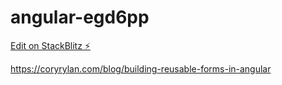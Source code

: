 # angular-egd6pp

[Edit on StackBlitz ⚡️](https://stackblitz.com/edit/angular-egd6pp)

https://coryrylan.com/blog/building-reusable-forms-in-angular
